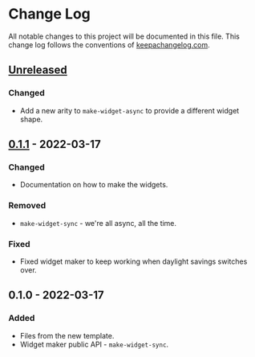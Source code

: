 # Change Log
All notable changes to this project will be documented in this file. This change log follows the conventions of [keepachangelog.com](http://keepachangelog.com/).

## [Unreleased]
### Changed
- Add a new arity to `make-widget-async` to provide a different widget shape.

## [0.1.1] - 2022-03-17
### Changed
- Documentation on how to make the widgets.

### Removed
- `make-widget-sync` - we're all async, all the time.

### Fixed
- Fixed widget maker to keep working when daylight savings switches over.

## 0.1.0 - 2022-03-17
### Added
- Files from the new template.
- Widget maker public API - `make-widget-sync`.

[Unreleased]: https://github.com/your-name/logs-aws/compare/0.1.1...HEAD
[0.1.1]: https://github.com/your-name/logs-aws/compare/0.1.0...0.1.1
